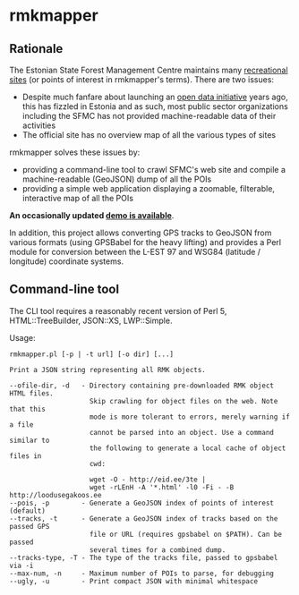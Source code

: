 # rmkmapper

## Rationale

The Estonian State Forest Management Centre maintains many [recreational
sites](http://loodusegakoos.ee/en) (or points of interest in rmkmapper's
terms). There are two issues:

* Despite much fanfare about launching an [open data
  initiative](https://opendata.riik.ee/) years ago, this has fizzled in
  Estonia and as such, most public sector organizations including the
  SFMC has not provided machine-readable data of their activities
* The official site has no overview map of all the various types of
  sites

rmkmapper solves these issues by:

* providing a command-line tool to crawl SFMC's web site and compile a
  machine-readable (GeoJSON) dump of all the POIs
* providing a simple web application displaying a zoomable, filterable,
  interactive map of all the POIs

**An occasionally updated 
[demo is available](http://biit.cs.ut.ee/~arak/projects/rmk/)**.

In addition, this project allows converting GPS tracks to GeoJSON from various
formats (using GPSBabel for the heavy lifting) and provides a Perl module for
conversion between the L-EST 97 and WSG84 (latitude / longitude) coordinate
systems.

## Command-line tool

The CLI tool requires a reasonably recent version of Perl 5,
HTML::TreeBuilder, JSON::XS, LWP::Simple.

Usage:

```
rmkmapper.pl [-p | -t url] [-o dir] [...]

Print a JSON string representing all RMK objects.

--ofile-dir, -d   - Directory containing pre-downloaded RMK object HTML files.
                    Skip crawling for object files on the web. Note that this
                    mode is more tolerant to errors, merely warning if a file
                    cannot be parsed into an object. Use a command similar to
                    the following to generate a local cache of object files in
                    cwd:

                    wget -O - http://eid.ee/3te | 
                    wget -rLEnH -A '*.html' -l0 -Fi - -B http://loodusegakoos.ee
--pois, -p        - Generate a GeoJSON index of points of interest (default)
--tracks, -t      - Generate a GeoJSON index of tracks based on the passed GPS
                    file or URL (requires gpsbabel on $PATH). Can be passed
                    several times for a combined dump.
--tracks-type, -T - The type of the tracks file, passed to gpsbabel via -i
--max-num, -n     - Maximum number of POIs to parse, for debugging
--ugly, -u        - Print compact JSON with minimal whitespace
```

